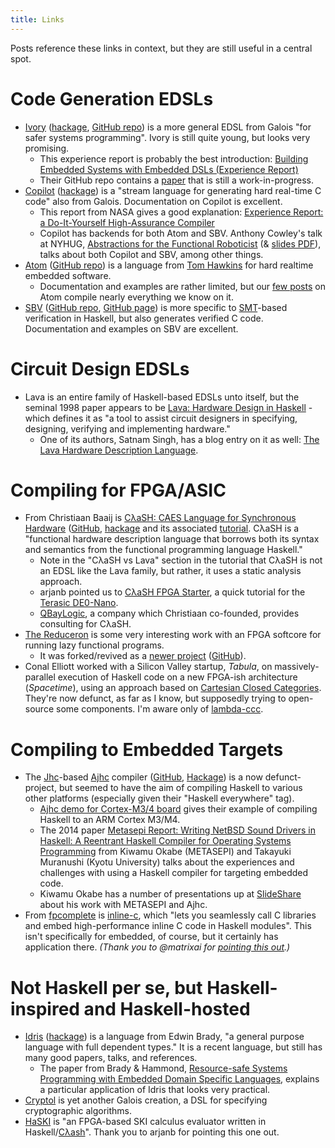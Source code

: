 ```yaml
---
title: Links
---
```


Posts reference these links in context, but they are still useful in a central spot.

# Code Generation EDSLs
- [Ivory][] ([hackage][ivory-hackage], [GitHub repo][ivory-github]) is a more general EDSL from Galois "for safer systems programming". Ivory is still quite young, but looks very promising.
    - This experience report is probably the best introduction: [Building Embedded Systems with Embedded DSLs (Experience Report)][ivory-paper]
    - Their GitHub repo contains a [paper][ivory-paper2] that is still a work-in-progress.
- [Copilot][] ([hackage][copilot-hackage]) is a "stream language for generating hard real-time C code" also from Galois. Documentation on Copilot is excellent.
    - This report from NASA gives a good explanation: [Experience Report: a Do-It-Yourself High-Assurance Compiler][nasa-copilot]
    - Copilot has backends for both Atom and SBV. Anthony Cowley's talk at NYHUG, [Abstractions for the Functional Roboticist][functionalroboticist-video] (& [slides PDF][functionalroboticist]), talks about both Copilot and SBV, among other things.
- [Atom][atom-hackage] ([GitHub repo][atom-github]) is a language from [Tom Hawkins][] for hard realtime embedded software.
    - Documentation and examples are rather limited, but our [few posts](/tags/atom.html) on Atom compile nearly everything we know on it.
- [SBV][] ([GitHub repo][sbv-github], [GitHub page][sbv-githubio]) is more specific to [SMT][]-based verification in Haskell, but also generates verified C code. Documentation and examples on SBV are excellent.

# Circuit Design EDSLs
- Lava is an entire family of Haskell-based EDSLs unto itself, but the seminal 1998 paper appears to be [Lava: Hardware Design in Haskell](http://www.cse.chalmers.se/edu/year/2012/course/TDA956/Papers/Lava98.pdf) - which defines it as "a tool to assist circuit designers in specifying, designing, verifying and implementing hardware."
    - One of its authors, Satnam Singh, has a blog entry on it as well: [The Lava Hardware Description Language](http://blog.raintown.org/p/lava.html).

# Compiling for FPGA/ASIC
- From Christiaan Baaij is [CλaSH: CAES Language for Synchronous Hardware][CλaSH] ([GitHub][clash-github], [hackage][clash-hackage] and its associated [tutorial][clash-tutorial]. CλaSH is a "functional hardware description language that borrows both its syntax and semantics from the functional programming language Haskell."
    - Note in the "CλaSH vs Lava" section in the tutorial that CλaSH is not an EDSL like the Lava family, but rather, it uses a static analysis approach.
    - arjanb pointed us to [CλaSH FPGA Starter](https://christiaanb.github.io/posts/clash-fpga-starter/), a quick tutorial for the [Terasic DE0-Nano](https://www.terasic.com.tw/cgi-bin/page/archive.pl?Language=English&CategoryNo=139&No=593).
    - [QBayLogic][], a company which Christiaan co-founded, provides consulting for CλaSH.
- [The Reduceron][reduceron-original] is some very interesting work with an FPGA softcore for running lazy functional programs.
    - It was forked/revived as a [newer project][practical-reduceron] ([GitHub][reduceron-github]).
- Conal Elliott worked with a Silicon Valley startup, *Tabula*, on
  massively-parallel execution of Haskell code on a new FPGA-ish
  architecture (*Spacetime*), using an approach based on
  [Cartesian Closed Categories][ccc].  They're now defunct, as far as
  I know, but supposedly trying to open-source some components.  I'm
  aware only of [lambda-ccc][].

# Compiling to Embedded Targets
- The [Jhc][]-based [Ajhc][] compiler ([GitHub][ajhc-github], [Hackage][ajhc-hackage]) is a now defunct-project, but seemed to have the aim of compiling Haskell to various other platforms (especially given their "Haskell everywhere" tag).
    - [Ajhc demo for Cortex-M3/4 board][ajhc-demo-cortex-m3] gives their example of compiling Haskell to an ARM Cortex M3/M4.
    - The 2014 paper [Metasepi Report: Writing NetBSD Sound Drivers in Haskell: A Reentrant Haskell Compiler for Operating Systems Programming][ajhc-clh-paper] from Kiwamu Okabe (METASEPI) and Takayuki Muranushi (Kyotu University) talks about the experiences and challenges with using a Haskell compiler for targeting embedded code.
    - Kiwamu Okabe has a number of presentations up at [SlideShare][masterq-slideshare] about his work with METASEPI and Ajhc.
- From [fpcomplete][fpcomplete-inline-c] is [inline-c][], which "lets you seamlessly call C libraries and embed high-performance inline C code in Haskell modules".  This isn't specifically for embedded, of course, but it certainly has application there. *(Thank you to @matrixai for [pointing this out](http://haskellembedded.github.io/posts/2015-02-20-atom-part-2-probes.html#comment-2290529866).)* 

# Not Haskell per se, but Haskell-inspired and Haskell-hosted
- [Idris][] ([hackage][idris-hackage]) is a language from Edwin Brady, "a general purpose language with full dependent types." It is a recent language, but still has many good papers, talks, and references.
    - The paper from Brady & Hammond, [Resource-safe Systems Programming with Embedded Domain Specific Languages][idris-paper], explains a particular application of Idris that looks very practical.
- [Cryptol][] is yet another Galois creation, a DSL for specifying cryptographic algorithms.
- [HaSKI][] is "an FPGA-based SKI calculus evaluator written in Haskell/[Cλash][CλaSH]".  Thank you to arjanb for pointing this one out.

[CλaSH]: http://www.clash-lang.org
[clash-github]: https://github.com/clash-lang
[clash-hackage]: https://hackage.haskell.org/package/clash-ghc
[clash-tutorial]: http://hackage.haskell.org/package/clash-prelude/docs/CLaSH-Tutorial.html
[qbaylogic]: http://qbaylogic.webflow.io
[functionalroboticist]: http://acowley.github.io/NYHUG/FunctionalRoboticist.pdf "Cowley, A. (2014). Abstractions for the Functional Roboticist."
[functionalroboticist-video]: https://vimeo.com/77164337
[atom-github]: https://github.com/tomahawkins/atom
[atom-hackage]: http://hackage.haskell.org/package/atom "atom: A DSL for embedded hard realtime applications. (hackage)"
[copilot-hackage]: http://hackage.haskell.org/package/copilot
[copilot]: https://github.com/leepike/Copilot
[cryptol]: https://github.com/GaloisInc/cryptol
[idris-paper]: http://eb.host.cs.st-andrews.ac.uk/drafts/dsl-idris.pdf "Brady, E. & Hammond, K. Resource-safe Systems Programming with Embedded Domain Specific Languages."
[idris]: http://www.idris-lang.org/
[idris-hackage]: https://hackage.haskell.org/package/idris
[ivory-github]: https://github.com/GaloisInc/ivory
[ivory-hackage]: https://hackage.haskell.org/package/ivory
[ivory-paper]: https://github.com/GaloisInc/smaccmpilot-experiencereport/blob/master/embedded-experience.pdf?raw=true "Hickey, P. C., Pike, L., Elliott, T., Bielman, J., & Launchbury, J. (2014) Building Embedded Systems with Embedded DSLs (Experience Report)."
[ivory-paper2]: https://github.com/GaloisInc/ivory/tree/master/ivory-paper
[ivory]: http://ivorylang.org/
[lava]: http://blog.raintown.org/p/lava.html
[llvm-general]: https://hackage.haskell.org/package/llvm-general
[nasa-copilot]: http://ntrs.nasa.gov/archive/nasa/casi.ntrs.nasa.gov/20120014570.pdf "Pike, L., Wegmann, N., Niller, S., & Goodloe, A. (2012). Experience Report: a Do-It-Yourself High-Assurance Compiler."
[reduceron]: https://github.com/tommythorn/Reduceron
[sbv-github]: https://github.com/LeventErkok/sbv
[sbv-githubio]: https://leventerkok.github.io/sbv/
[sbv]: https://hackage.haskell.org/package/sbv
[smt]: https://en.wikipedia.org/wiki/Satisfiability_Modulo_Theories
[tom hawkins]: http://tomahawkins.org/
[reduceron-original]: http://www.cs.york.ac.uk/fp/reduceron/
[reduceron-github]: https://github.com/tommythorn/Reduceron
[practical-reduceron]: http://thorn.ws/reduceron/Reduceron/Practical_Reduceron.html
[ajhc-demo-cortex-m3]: https://github.com/ajhc/demo-cortex-m3
[Ajhc]: http://ajhc.metasepi.org
[ajhc-github]: https://github.com/ajhc/ajhc
[ajhc-hackage]: https://hackage.haskell.org/package/ajhc
[ajhc-clh-paper]: http://www.metasepi.org/doc/metasepi-icfp2014.pdf "Metasepi Report: Writing NetBSD Sound Drivers in Haskell (Okabe, K. & Muranushi, T.)"
[Jhc]: http://repetae.net/computer/jhc/
[masterq-slideshare]: http://www.slideshare.net/master_q/presentations
[inline-c]: https://github.com/fpco/inline-c
[fpcomplete-inline-c]: https://www.fpcomplete.com/blog/2015/05/inline-c
[ccc]: http://conal.net/blog/posts/haskell-to-hardware-via-cccs
[lambda-ccc]: https://github.com/conal/lambda-ccc/
[HaSKI]: http://yager.io/HaSKI/HaSKI.html
